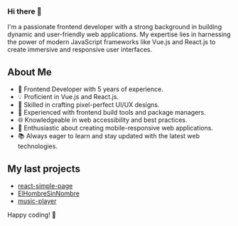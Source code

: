 
### Hi there 👋

I'm a passionate frontend developer with a strong background in building dynamic and user-friendly web applications. My expertise lies in harnessing the power of modern JavaScript frameworks like Vue.js and React.js to create immersive and responsive user interfaces.

## About Me

- 🚀 Frontend Developer with 5 years of experience.
- 💡 Proficient in Vue.js and React.js.
- 🎨 Skilled in crafting pixel-perfect UI/UX designs.
- 🔧 Experienced with frontend build tools and package managers.
- 🌐 Knowledgeable in web accessibility and best practices.
- 📱 Enthusiastic about creating mobile-responsive web applications.
- 📚 Always eager to learn and stay updated with the latest web technologies.

## My last projects

- [react-simple-page](https://github.com/ElHombreSinNombre/react-simple-page)
- [ElHombreSinNombre](https://github.com/ElHombreSinNombre/ElHombreSinNombre)
- [music-player](https://github.com/ElHombreSinNombre/music-player)

Happy coding! 🚀